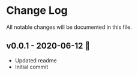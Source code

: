 # Change Log

All notable changes will be documented in this file.

<a name="v0.0.1"></a>

## v0.0.1 - 2020-06-12 :baby:

- Updated readme
- Initial commit
